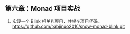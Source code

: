 ## 第六章：Monad 项目实战

1. 实现一个 Blink 相关的项目，并提交项目代码。
  https://github.com/babjinuo2010/snow-monad-blink.git